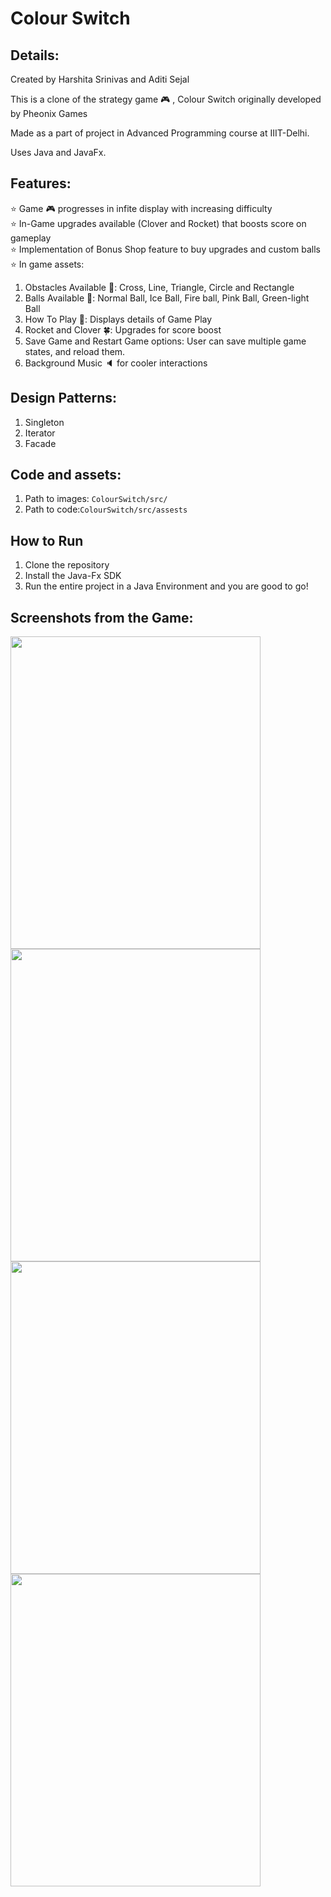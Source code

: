 # Colour Switch



## Details:
Created by Harshita Srinivas and Aditi Sejal

This is a clone of the strategy game :video_game: , Colour Switch originally developed by Pheonix Games

Made as a part of project in Advanced Programming course at IIIT-Delhi.

Uses Java and JavaFx.

## Features:
⭐️ Game :video_game: progresses in infite display with increasing difficulty </br>
⭐️ In-Game upgrades available (Clover and Rocket) that boosts score on gameplay </br>
⭐️ Implementation of Bonus Shop feature to buy upgrades and custom balls </br>
⭐️ In game assets: 
  1. Obstacles Available :red_circle:: Cross, Line, Triangle, Circle and Rectangle
  1. Balls Available :softball:: Normal Ball, Ice Ball, Fire ball, Pink Ball, Green-light Ball
  1. How To Play :page_facing_up:: Displays details of Game Play
  1. Rocket and Clover :four_leaf_clover:: Upgrades for score boost 
  1. Save Game and Restart Game options: User can save multiple game states, and reload them. 
  1. Background Music :speaker: for cooler interactions 

## Design Patterns:
1. Singleton
2. Iterator
3. Facade

## Code and assets:
1. Path to images: ```ColourSwitch/src/```
1. Path to code:```ColourSwitch/src/assests```

## How to Run
1. Clone the repository
2. Install the Java-Fx SDK
3. Run the entire project in a Java Environment and you are good to go!

## Screenshots from the Game:
<img src="Screenshots/finalstart.png" width="400" height="500" style="margin-right: 5px;"/>   
<img src="Screenshots/final shop.png" width="400" height="500" />
<img src="Screenshots/finalgameplay.png" width="400" height="500" />   
<img src="Screenshots/finalend.png" width="400" height="500" />
